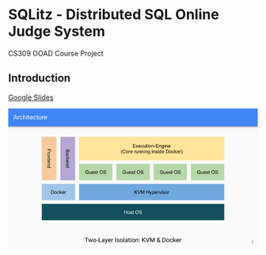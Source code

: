 # SQLitz - Distributed SQL Online Judge System

CS309 OOAD Course Project

## Introduction

[Google Slides](https://docs.google.com/presentation/d/16Ab8LlvQb1R4jkvnoGILdEzpKXar2ieX9Jdev2tYLGA/edit?usp=sharing)

![Architecture](assets/pic1.png)